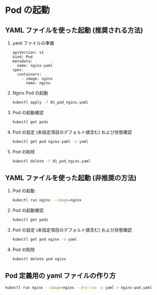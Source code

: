 Pod の起動
===

## YAML ファイルを使った起動 (推奨される方法)

1. yaml ファイルの準備

    ```yaml: 01_pod_nginx.yaml
    apiVersion: v1
    kind: Pod
    metadata:
      name: nginx-yaml
    spec:
      containers:
        - image: nginx
          name: nginx
    ```

2. Nginx Pod の起動

    ```bash
    kubectl apply -f 01_pod_nginx.yaml
    ```

3. Pod の起動確認

    ```bash
    kubectl get pods
    ```

4. Pod の設定 (未指定項目のデフォルト値含む) および状態確認

    ```bash
    kubectl get pod nginx-yaml -o yaml
    ```

5. Pod の削除

    ```bash
    kubectl delete -f 01_pod_nginx.yaml
    ```


## YAML ファイルを使った起動 (非推奨の方法)

1. Pod の起動

    ```bash
    kubectl run nginx --image=nginx
    ```

2. Pod の起動確認

    ```bash
    kubectl get pods
    ```

3. Pod の設定 (未指定項目のデフォルト値含む) および状態確認

    ```bash
    kubectl get pod nginx -o yaml
    ```

4. Pod の削除

    ```bash
    kubectl delete pod nginx
    ```


## Pod 定義用の yaml ファイルの作り方

```bash
kubectl run nginx --image=nginx --dry-run -o yaml > nginx-pod.yaml
```
